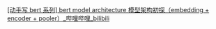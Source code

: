 
[[动手写 bert 系列] bert model architecture 模型架构初探（embedding + encoder + pooler）_哔哩哔哩_bilibili](https://www.bilibili.com/video/BV1xT411V7Ng/?spm_id_from=333.1007.top_right_bar_window_history.content.click&vd_source=e2ed568abb1e67cc88ad6275f6104534)